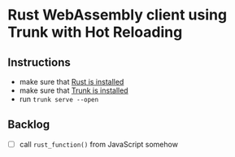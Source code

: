 # Rust WebAssembly client using Trunk with Hot Reloading

## Instructions

* make sure that [Rust is installed](https://www.rust-lang.org/tools/install)
* make sure that [Trunk is installed](https://trunkrs.dev)
* run `trunk serve --open`

## Backlog

* [ ] call `rust_function()` from JavaScript somehow
